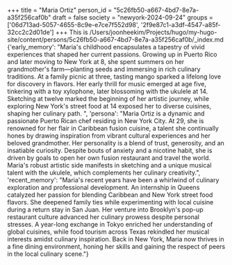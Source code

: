 +++
title = "Maria Ortiz"
person_id = "5c26fb50-a667-4bd7-8e7a-a35f256caf0b"
draft = false
society = "newyork-2024-09-24"
groups = ['06d713ad-5057-4655-8c9e-e7ce7f552d98', '2f9e87c1-a3df-4547-a85f-32cc2c2d01de']
+++
This is /Users/joonheekim/Projects/hugo/my-hugo-site/content/persons/5c26fb50-a667-4bd7-8e7a-a35f256caf0b/_index.md
{'early_memory': "Maria's childhood encapsulates a tapestry of vivid experiences that shaped her current passions. Growing up in Puerto Rico and later moving to New York at 8, she spent summers on her grandmother's farm—planting seeds and immersing in rich culinary traditions. At a family picnic at three, tasting mango sparked a lifelong love for discovery in flavors. Her early thrill for music emerged at age five, tinkering with a toy xylophone, later blossoming with the ukulele at 14. Sketching at twelve marked the beginning of her artistic journey, while exploring New York's street food at 14 exposed her to diverse cuisines, shaping her culinary path. ", 'persona': "Maria Ortiz is a dynamic and passionate Puerto Rican chef residing in New York City. At 29, she is renowned for her flair in Caribbean fusion cuisine, a talent she continually hones by drawing inspiration from vibrant cultural experiences and her beloved grandmother. Her personality is a blend of trust, generosity, and an insatiable curiosity. Despite bouts of anxiety and a nicotine habit, she is driven by goals to open her own fusion restaurant and travel the world. Maria's robust artistic side manifests in sketching and a unique musical talent with the ukulele, which complements her culinary creativity.", 'recent_memory': "Maria's recent years have been a whirlwind of culinary exploration and professional development. An internship in Queens catalyzed her passion for blending Caribbean and New York street food flavors. She deepened family ties while experimenting with local cuisine during a return stay in San Juan. Her venture into Brooklyn's pop-up restaurant culture advanced her culinary prowess despite personal stresses. A year-long exchange in Tokyo enriched her understanding of global cuisines, while food tourism across Texas rekindled her musical interests amidst culinary inspiration. Back in New York, Maria now thrives in a fine dining environment, honing her skills and gaining the respect of peers in the local culinary scene."}
